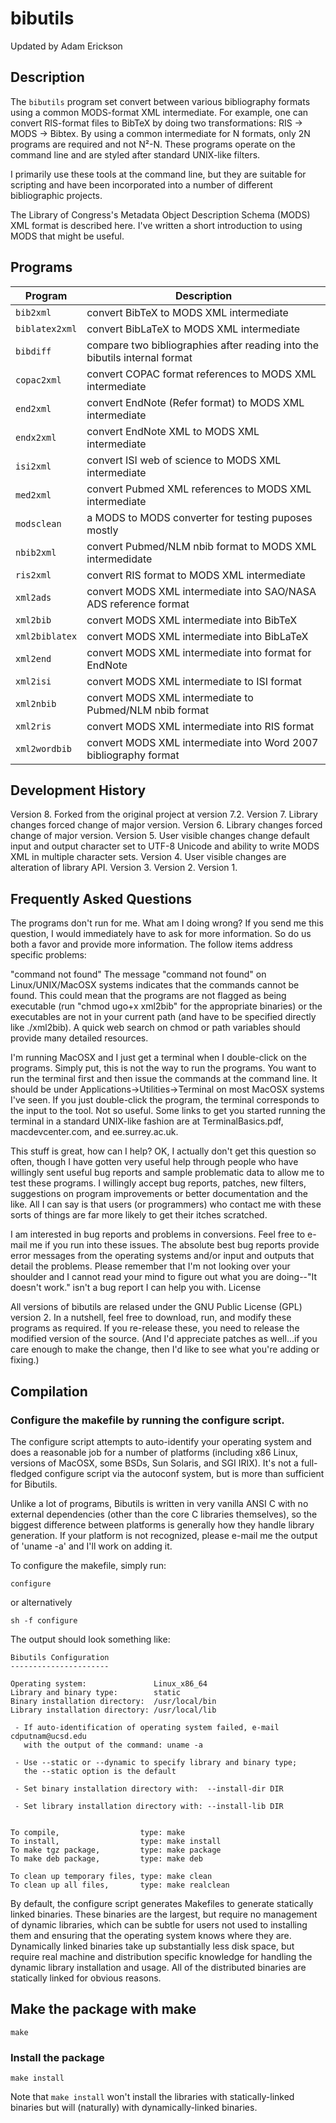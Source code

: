 # bibutils

Updated by Adam Erickson

## Description

The `bibutils` program set convert between various bibliography formats using a common MODS-format XML intermediate. For example, one can convert RIS-format files to BibTeX by doing two transformations: RIS -> MODS -> Bibtex. By using a common intermediate for N formats, only 2N programs are required and not N²-N. These programs operate on the command line and are styled after standard UNIX-like filters.

I primarily use these tools at the command line, but they are suitable for scripting and have been incorporated into a number of different bibliographic projects.

The Library of Congress's Metadata Object Description Schema (MODS) XML format is described here. I've written a short introduction to using MODS that might be useful.

## Programs

| Program         | Description                                                                    |
| --------------- | ------------------------------------------------------------------------------ |
| `bib2xml`       |    convert BibTeX to MODS XML intermediate                                     |
| `biblatex2xml`  |    convert BibLaTeX to MODS XML intermediate                                   |
| `bibdiff`       |    compare two bibliographies after reading into the bibutils internal format  |
| `copac2xml`     |    convert COPAC format references to MODS XML intermediate                    |
| `end2xml`       |    convert EndNote (Refer format) to MODS XML intermediate                     |
| `endx2xml`      |    convert EndNote XML to MODS XML intermediate                                |
| `isi2xml`       |    convert ISI web of science to MODS XML intermediate                         |
| `med2xml`       |    convert Pubmed XML references to MODS XML intermediate                      |
| `modsclean` 	  |    a MODS to MODS converter for testing puposes mostly                         |
| `nbib2xml`      |    convert Pubmed/NLM nbib format to MODS XML intermedidate                    |
| `ris2xml`       |    convert RIS format to MODS XML intermediate                                 |
| `xml2ads`       |    convert MODS XML intermediate into SAO/NASA ADS reference format            |
| `xml2bib`       |    convert MODS XML intermediate into BibTeX                                   |
| `xml2biblatex`  |    convert MODS XML intermediate into BibLaTeX                                 |
| `xml2end`       |    convert MODS XML intermediate into format for EndNote                       |
| `xml2isi`       |    convert MODS XML intermediate to ISI format                                 |
| `xml2nbib`      |    convert MODS XML intermediate to Pubmed/NLM nbib format                     |
| `xml2ris`       |    convert MODS XML intermediate into RIS format                               |
| `xml2wordbib`   |    convert MODS XML intermediate into Word 2007 bibliography format            |

## Development History

Version 8. Forked from the original project at version 7.2.
Version 7. Library changes forced change of major version.
Version 6. Library changes forced change of major version.
Version 5. User visible changes change default input and output character set to UTF-8 Unicode and ability to write MODS XML in multiple character sets.
Version 4. User visible changes are alteration of library API.
Version 3.
Version 2.
Version 1.

## Frequently Asked Questions

The programs don't run for me. What am I doing wrong? If you send me this question, I would immediately have to ask for more information. So do us both a favor and provide more information. The follow items address specific problems:

"command not found" The message "command not found" on Linux/UNIX/MacOSX systems indicates that the commands cannot be found. This could mean that the programs are not flagged as being executable (run "chmod ugo+x xml2bib" for the appropriate binaries) or the executables are not in your current path (and have to be specified directly like ./xml2bib). A quick web search on chmod or path variables should provide many detailed resources.

I'm running MacOSX and I just get a terminal when I double-click on the programs. Simply put, this is not the way to run the programs. You want to run the terminal first and then issue the commands at the command line. It should be under Applications->Utilities->Terminal on most MacOSX systems I've seen. If you just double-click the program, the terminal corresponds to the input to the tool. Not so useful. Some links to get you started running the terminal in a standard UNIX-like fashion are at TerminalBasics.pdf, macdevcenter.com, and ee.surrey.ac.uk.

This stuff is great, how can I help? OK, I actually don't get this question so often, though I have gotten very useful help through people who have willingly sent useful bug reports and sample problematic data to allow me to test these programs. I willingly accept bug reports, patches, new filters, suggestions on program improvements or better documentation and the like. All I can say is that users (or programmers) who contact me with these sorts of things are far more likely to get their itches scratched.

I am interested in bug reports and problems in conversions. Feel free to e-mail me if you run into these issues. The absolute best bug reports provide error messages from the operating systems and/or input and outputs that detail the problems. Please remember that I'm not looking over your shoulder and I cannot read your mind to figure out what you are doing--"It doesn't work." isn't a bug report I can help you with.
License

All versions of bibutils are relased under the GNU Public License (GPL) version 2. In a nutshell, feel free to download, run, and modify these programs as required. If you re-release these, you need to release the modified version of the source. (And I'd appreciate patches as well...if you care enough to make the change, then I'd like to see what you're adding or fixing.)

## Compilation

### Configure the makefile by running the configure script.

The configure script attempts to auto-identify your operating system
and does a reasonable job for a number of platforms (including x86 Linux,
versions of MacOSX, some BSDs, Sun Solaris, and SGI IRIX).  It's not a 
full-fledged configure script via the autoconf system, but is more than 
sufficient for Bibutils.

Unlike a lot of programs, Bibutils is written in very vanilla ANSI C
with no external dependencies (other than the core C libraries themselves),
so the biggest difference between platforms is generally how they
handle library generation.  If your platform is not recognized, please
e-mail me the output of 'uname -a' and I'll work on adding it.

To configure the makefile, simply run:

```shell
configure
```

or alternatively

```shell
sh -f configure
```

The output should look something like:

```shell
Bibutils Configuration
----------------------

Operating system:               Linux_x86_64
Library and binary type:        static
Binary installation directory:  /usr/local/bin
Library installation directory: /usr/local/lib

 - If auto-identification of operating system failed, e-mail cdputnam@ucsd.edu
   with the output of the command: uname -a

 - Use --static or --dynamic to specify library and binary type;
   the --static option is the default

 - Set binary installation directory with:  --install-dir DIR

 - Set library installation directory with: --install-lib DIR


To compile,                  type: make
To install,                  type: make install
To make tgz package,         type: make package
To make deb package,         type: make deb

To clean up temporary files, type: make clean
To clean up all files,       type: make realclean
```

By default, the configure script generates Makefiles to generate statically
linked binaries.  These binaries are the largest, but require no management of
dynamic libraries, which can be subtle for users not used to installing
them and ensuring that the operating system knows where they are.
Dynamically linked binaries take up substantially less disk space, but require
real machine and distribution specific knowledge for handling the dynamic
library installation and usage.  All of the distributed binaries are statically
linked for obvious reasons.

## Make the package with make

```shell
make
```

### Install the package

```shell
make install
```

Note that `make install` won't install the libraries with statically-linked binaries but will (naturally) with dynamically-linked binaries.

